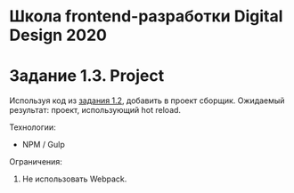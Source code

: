 # Школа frontend-разработки Digital Design 2020

<h1>Задание 1.3. Project</h1>
<p>Используя код из <a href="https://github.com/aakulgina/Kulgina_DigDes_FE2020/tree/Task_1_2_Responsive">задания 1.2</a>, добавить в проект сборщик. Ожидаемый результат: проект, использующий hot reload.</p>
<p>Технологии:
    <ul>
        <li>NPM / Gulp</li>
    </ul>
</p>
<p>Ограничения:
    <ol>
        <li>Не использовать Webpack.</li>
    </ol>
</p>